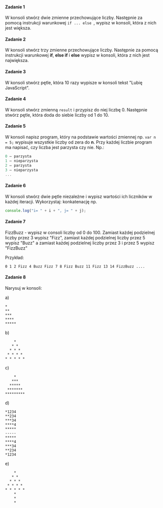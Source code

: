 #### Zadanie 1

W konsoli stwórz dwie zmienne przechowujące liczby. Następnie za pomocą instrukcji warunkowej ```if ... else ```, wypisz w konsoli, która z nich jest większa.

#### Zadanie 2

W konsoli stwórz trzy zmienne przechowujące liczby. Następnie za pomocą instrukcji warunkowej **if**, **else if** i **else**
wypisz w konsoli, która z nich jest największa.


#### Zadanie 3
W konsoli stwórz pętle, która 10 razy wypisze w konsoli tekst "Lubię JavaScript".

#### Zadanie 4
W konsoli stwórz zmienną ```result``` i przypisz do niej liczbę 0. Następnie stwórz pętle, która doda do siebie liczby od 1 do 10.

#### Zadanie 5
W konsoli napisz program, który na podstawie wartości zmiennej np. ```var n = 5;``` wypisuje wszystkie liczby od zera do **n**.
Przy każdej liczbie program ma napisać, czy  liczba jest parzysta czy nie. Np.:

```JavaScript
0 – parzysta
1 – nieparzysta
2 – parzysta
3 – nieparzysta
...
```

#### Zadanie 6
W konsoli stwórz dwie pętle niezależne i wypisz wartości ich liczników w każdej iteracji. Wykorzystaj:
konkatenację np.

```JavaScript 
console.log("i= " + i + ", j= " + j);
```

#### Zadanie 7

FizzBuzz - wypisz w consoli liczby od 0 do 100. Zamiast każdej podzielnej liczby przez 3 wypisz "Fizz", zamiast każdej podzielnej liczby przez 5 wypisz "Buzz" a zamiast każdej podzielnej liczby przez 3 i przez 5 wypisz "FizzBuzz"

Przykład:

```
0 1 2 Fizz 4 Buzz Fizz 7 8 Fizz Buzz 11 Fizz 13 14 FizzBuzz ....
```

#### Zadanie 8

Narysuj w konsoli:

a)
```
*
**
***
****
*****
```

b)
```
    *
   * *
  * * *
 * * * *
* * * * *
```

c)
```
    *
   ***
  *****
 *******
*********
```

d)
```
*1234
**234
***34
****4
*****
-----
*****
****4
***34
**234
*1234
```

e)
```
    *
   * *
  * * *
 * * * *
* * * * *
    *
    *
    *
```